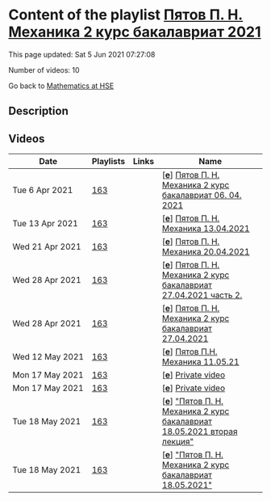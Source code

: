 # Content of the playlist [Пятов П. Н.  Механика 2 курс бакалавриат 2021](https://youtube.com/playlist?list=PLq3E5oubNNoCtXynPsB-k4t-1tB8PIuBi)

This page updated: Sat 5 Jun 2021 07:27:08

Number of videos: 10

Go back to [Mathematics at HSE](./README.md)

## Description



## Videos

|Date|Playlists|Links|Name|
|---|---|---|---|
| Tue&nbsp;6&nbsp;Apr&nbsp;2021 | [163](./playlists/163.md "Пятов П. Н.  Механика 2 курс бакалавриат 2021") |  | [[**e**](https://studio.youtube.com/video/amTS5m3sFJw/edit)] [Пятов П. Н.  Механика 2 курс бакалавриат 06. 04. 2021](https://youtube.com/watch?v=amTS5m3sFJw&list=PLq3E5oubNNoCtXynPsB-k4t-1tB8PIuBi "") |
| Tue&nbsp;13&nbsp;Apr&nbsp;2021 | [163](./playlists/163.md "Пятов П. Н.  Механика 2 курс бакалавриат 2021") |  | [[**e**](https://studio.youtube.com/video/wsyrOcTI56w/edit)] [Пятов П. Н. Механика 13.04.2021](https://youtube.com/watch?v=wsyrOcTI56w&list=PLq3E5oubNNoCtXynPsB-k4t-1tB8PIuBi "") |
| Wed&nbsp;21&nbsp;Apr&nbsp;2021 | [163](./playlists/163.md "Пятов П. Н.  Механика 2 курс бакалавриат 2021") |  | [[**e**](https://studio.youtube.com/video/wj-pluLp74s/edit)] [Пятов П. Н. Механика  20.04.2021](https://youtube.com/watch?v=wj-pluLp74s&list=PLq3E5oubNNoCtXynPsB-k4t-1tB8PIuBi "") |
| Wed&nbsp;28&nbsp;Apr&nbsp;2021 | [163](./playlists/163.md "Пятов П. Н.  Механика 2 курс бакалавриат 2021") |  | [[**e**](https://studio.youtube.com/video/jq7XBt6TwY8/edit)] [Пятов П. Н.  Механика 2 курс бакалавриат 27.04.2021 часть 2.](https://youtube.com/watch?v=jq7XBt6TwY8&list=PLq3E5oubNNoCtXynPsB-k4t-1tB8PIuBi "") |
| Wed&nbsp;28&nbsp;Apr&nbsp;2021 | [163](./playlists/163.md "Пятов П. Н.  Механика 2 курс бакалавриат 2021") |  | [[**e**](https://studio.youtube.com/video/NzHn1QIRRhQ/edit)] [Пятов П. Н.  Механика 2 курс бакалавриат 27.04.2021](https://youtube.com/watch?v=NzHn1QIRRhQ&list=PLq3E5oubNNoCtXynPsB-k4t-1tB8PIuBi "") |
| Wed&nbsp;12&nbsp;May&nbsp;2021 | [163](./playlists/163.md "Пятов П. Н.  Механика 2 курс бакалавриат 2021") |  | [[**e**](https://studio.youtube.com/video/7PPEBhqr9nI/edit)] [Пятов П.Н. Механика 11.05.21](https://youtube.com/watch?v=7PPEBhqr9nI&list=PLq3E5oubNNoCtXynPsB-k4t-1tB8PIuBi "") |
| Mon&nbsp;17&nbsp;May&nbsp;2021 | [163](./playlists/163.md "Пятов П. Н.  Механика 2 курс бакалавриат 2021") |  | [[**e**](https://studio.youtube.com/video/0WI8-Y5Fduw/edit)] [Private video](https://youtube.com/watch?v=0WI8-Y5Fduw&list=PLq3E5oubNNoCtXynPsB-k4t-1tB8PIuBi "This video is private.") |
| Mon&nbsp;17&nbsp;May&nbsp;2021 | [163](./playlists/163.md "Пятов П. Н.  Механика 2 курс бакалавриат 2021") |  | [[**e**](https://studio.youtube.com/video/N8KF-RVAlTQ/edit)] [Private video](https://youtube.com/watch?v=N8KF-RVAlTQ&list=PLq3E5oubNNoCtXynPsB-k4t-1tB8PIuBi "This video is private.") |
| Tue&nbsp;18&nbsp;May&nbsp;2021 | [163](./playlists/163.md "Пятов П. Н.  Механика 2 курс бакалавриат 2021") |  | [[**e**](https://studio.youtube.com/video/heWr9OfN8Cs/edit)] ["Пятов П. Н.  Механика 2 курс бакалавриат 18.05.2021 вторая лекция"](https://youtube.com/watch?v=heWr9OfN8Cs&list=PLq3E5oubNNoCtXynPsB-k4t-1tB8PIuBi "") |
| Tue&nbsp;18&nbsp;May&nbsp;2021 | [163](./playlists/163.md "Пятов П. Н.  Механика 2 курс бакалавриат 2021") |  | [[**e**](https://studio.youtube.com/video/tya4S-SrGAk/edit)] ["Пятов П. Н.  Механика 2 курс бакалавриат 18.05.2021"](https://youtube.com/watch?v=tya4S-SrGAk&list=PLq3E5oubNNoCtXynPsB-k4t-1tB8PIuBi "") |
